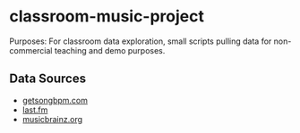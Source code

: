 # classroom-music-project

Purposes: For classroom data exploration, small scripts pulling data for non-commercial teaching and demo purposes.

## Data Sources
- [getsongbpm.com](https://getsongbpm.com/)
- [last.fm](https://www.last.fm/home)
- [musicbrainz.org](https://musicbrainz.org/)
